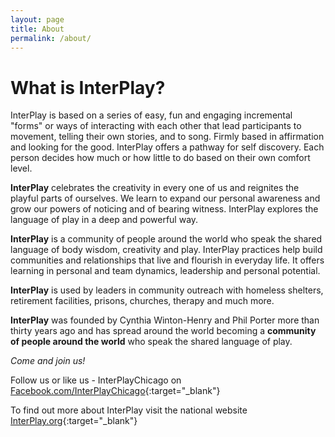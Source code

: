 ```yaml
---
layout: page
title: About
permalink: /about/
---
```


# What is InterPlay?

InterPlay is based on a series of easy, fun and engaging incremental "forms" or
ways of interacting with each other that lead participants to movement, telling
their own stories, and to song.  Firmly based in affirmation and looking for the
good.  InterPlay offers a pathway for self discovery.  Each person decides how
much or how little to do based on their own comfort level.

**InterPlay** celebrates the creativity in every one of us and reignites the
playful parts of ourselves.  We learn to expand our personal awareness and grow
our powers of noticing and of bearing witness.  InterPlay explores the language
of play in a deep and powerful way.

**InterPlay** is a community of people around the world who speak the shared
language of body wisdom, creativity and play.  InterPlay practices help build
communities and relationships that live and flourish in everyday life.  It
offers learning in personal and team dynamics, leadership and personal
potential.

**InterPlay** is used by leaders in community outreach with homeless shelters,
retirement facilities, prisons, churches, therapy and much more.

**InterPlay** was founded by Cynthia Winton-Henry and Phil Porter more than
thirty years ago and has spread around the world becoming a **community of
people around the world** who speak the shared language of play.

*Come and join us!*

Follow us or like us - InterPlayChicago on
[Facebook.com/InterPlayChicago](https://www.facebook.com/InterPlayChicago){:target="_blank"}

To find out more about InterPlay visit the national website
[InterPlay.org](https://www.InterPlay.org){:target="_blank"}
